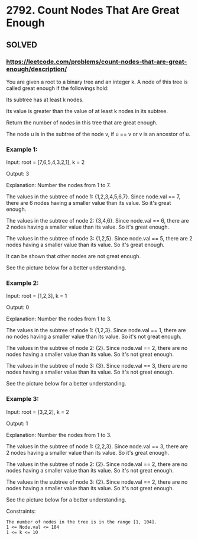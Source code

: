 # 2792. Count Nodes That Are Great Enough

## SOLVED
### https://leetcode.com/problems/count-nodes-that-are-great-enough/description/

You are given a root to a binary tree and an integer k. A node of this tree is called great enough if the followings hold:

Its subtree has at least k nodes.

Its value is greater than the value of at least k nodes in its subtree.

Return the number of nodes in this tree that are great enough.

The node u is in the subtree of the node v, if u == v or v is an ancestor of u.



### Example 1:

Input: root = [7,6,5,4,3,2,1], k = 2

Output: 3

Explanation: Number the nodes from 1 to 7.

The values in the subtree of node 1: {1,2,3,4,5,6,7}. Since node.val == 7, there are 6 nodes having a smaller value than its value. So it's great enough.

The values in the subtree of node 2: {3,4,6}. Since node.val == 6, there are 2 nodes having a smaller value than its value. So it's great enough.

The values in the subtree of node 3: {1,2,5}. Since node.val == 5, there are 2 nodes having a smaller value than its value. So it's great enough.

It can be shown that other nodes are not great enough.

See the picture below for a better understanding.


### Example 2:

Input: root = [1,2,3], k = 1

Output: 0

Explanation: Number the nodes from 1 to 3.

The values in the subtree of node 1: {1,2,3}. Since node.val == 1, there are no nodes having a smaller value than its value. So it's not great enough.

The values in the subtree of node 2: {2}. Since node.val == 2, there are no nodes having a smaller value than its value. So it's not great enough.

The values in the subtree of node 3: {3}. Since node.val == 3, there are no nodes having a smaller value than its value. So it's not great enough.

See the picture below for a better understanding.


### Example 3:

Input: root = [3,2,2], k = 2

Output: 1

Explanation: Number the nodes from 1 to 3.

The values in the subtree of node 1: {2,2,3}. Since node.val == 3, there are 2 nodes having a smaller value than its value. So it's great enough.

The values in the subtree of node 2: {2}. Since node.val == 2, there are no nodes having a smaller value than its value. So it's not great enough.

The values in the subtree of node 3: {2}. Since node.val == 2, there are no nodes having a smaller value than its value. So it's not great enough.

See the picture below for a better understanding.




Constraints:

    The number of nodes in the tree is in the range [1, 104].
    1 <= Node.val <= 104
    1 <= k <= 10
